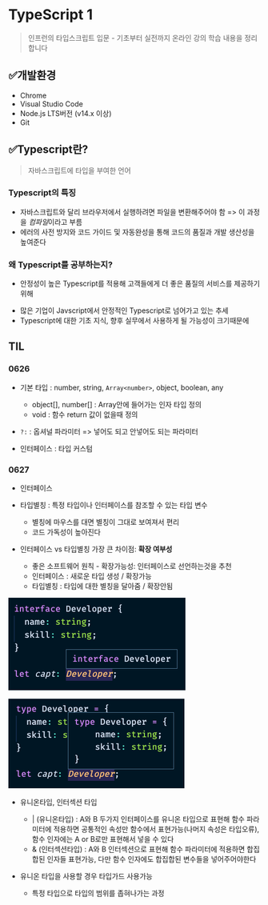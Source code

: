 # TypeScript 1

> 인프런의 타입스크립트 입문 - 기초부터 실전까지 온라인 강의 학습 내용을 정리합니다



## ✅개발환경

- Chrome
- Visual Studio Code
- Node.js LTS버전 (v14.x 이상)
- Git



## ✅Typescript란?

> 자바스크립트에 타입을 부여한 언어



### Typescript의 특징

- 자바스크립트와 달리 브라우저에서 실행하려면 파일을 변환해주어야 함 => 이 과정을 *컴파일*이라고 부름
- 에러의 사전 방지와 코드 가이드 및 자동완성을 통해 코드의 품질과 개발 생산성을 높여준다



### 왜 Typescript를 공부하는지?

* 안정성이 높은 Typescript를 적용해 고객들에게 더 좋은 품질의 서비스를 제공하기 위해

- 많은 기업이 Javscript에서 안정적인 Typescript로 넘어가고 있는 추세
- Typescript에 대한 기초 지식, 향후 실무에서 사용하게 될 가능성이 크기때문에





## TIL

### 0626

* 기본 타입 : number, string, `Array<number>`,  object, boolean, any
  * object[], number[] : Array안에 들어가는 인자 타입 정의
  * void : 함수 return 값이 없을때 정의
* `?:` : 옵셔널 파라미터 => 넣어도 되고 안넣어도 되는 파라미터

* 인터페이스 : 타입 커스텀



### 0627

* 인터페이스

* 타입별칭 : 특정 타입이나 인터페이스를 참조할 수 있는 타입 변수
  * 별칭에 마우스를 대면 별칭이 그대로 보여져서 편리
  * 코드 가독성이 높아진다

* 인터페이스 vs 타입별칭 가장 큰 차이점: **확장 여부성**
  * 좋은 소프트웨어 원칙 - 확장가능성: 인터페이스로 선언하는것을 추천
  * 인터페이스 : 새로운 타입 생성 / 확장가능
  * 타입별칭 : 타입에 대한 별칭을 달아줌  / 확장안됨

![interface-preview](images/interface-preview.c17462bf.png)

![type-preview](images/type-preview.0035610f.png)



* 유니온타입, 인터섹션 타입
  * | (유니온타입) : A와 B 두가지 인터페이스를 유니온 타입으로 표현해 함수 파라미터에 적용하면 공통적인 속성만 함수에서 표현가능(나머지 속성은 타입오류), 함수 인자에는 A or B로만 표현해서 넣을 수 있다
  * & (인터섹션타입) : A와 B 인터섹션으로 표현해 함수 파라미터에 적용하면 합집합된 인자들 표현가능, 다만 함수 인자에도 합집합된 변수들을 넣어주어야한다

* 유니온 타입을 사용할 경우 타입가드 사용가능
  * 특정 타입으로 타입의 범위를 좁혀나가는 과정 